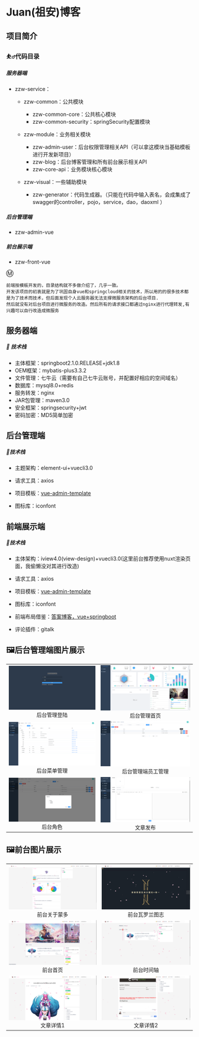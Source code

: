 # 											Juan(祖安)博客





## 项目简介

### :basketball_man:代码目录

##### 服务器端

* zzw-service：

  * zzw-common：公共模块
    * zzw-common-core：公共核心模块
    * zzw-common-security：springSecurity配置模块

  * zzw-module：业务相关模块
    * zzw-admin-user：后台权限管理相关API（可以拿这模块当基础模板进行开发新项目）
    * zzw-blog：后台博客管理和所有前台展示相关API
    * zzw-core-api：业务模块核心模块

  * zzw-visual：一些辅助模块
    * zzw-generator：代码生成器。（只能在代码中输入表名，会成集成了swagger的controller，pojo，service，dao，daoxml ）

##### 后台管理端

* zzw-admin-vue

##### 前台展示端

* zzw-front-vue



:m:

```
前端按模板开发的，目录结构就不多做介绍了，几乎一致。
开发该项目的初衷就是为了巩固自身vue和springcloud相关的技术，所以用的的很多技术都是为了技术而技术，但后面发现个人云服务器无法支撑微服务架构的后台项目.
然后就没有对后台项目进行微服务的改造。然后所有的请求接口都通过nginx进行代理转发,有兴趣可以自行改造成微服务
```



##  服务器端

##### :aerial_tramway: 技术栈

* 主体框架：springboot2.1.0.RELEASE+jdk1.8
* OEM框架：mybatis-plus3.3.2
* 文件管理：七牛云（需要有自己七牛云账号，并配置好相应的空间域名）
* 数据库：mysql8.0+redis
* 服务转发：nginx
* JAR包管理：maven3.0
* 安全框架：springsecurity+jwt
* 密码加密：MD5简单加密

## 后台管理端

##### :aerial_tramway:技术栈

* 主题架构：element-ui+vuecli3.0
* 请求工具：axios
* 项目模板：[vue-admin-template](https://gitee.com/panjiachen/vue-admin-template)

* 图标库：iconfont

## 前端展示端

##### :aerial_tramway:技术栈

* 主体架构：iview4.0(view-design)+vuecli3.0(这里前台推荐使用nuxt渲染页面，我偷懒没对其进行改造)
* 请求工具：axios
* 项目模板：[vue-admin-template](https://gitee.com/panjiachen/vue-admin-template)

* 图标库：iconfont

* 前端布局借鉴：[答案博客，vue+springboot](https://gitee.com/aqian666/blog)
* 评论插件：gitalk



 ## :framed_picture:后台管理端图片展示

<table>
    <tr>
        <td ><center><img src="./docs/登陆首页.png" >后台管理登陆</center></td>
		<td ><center><img src="./docs/后台管理首页.png" >后台管理首页</center></td>
    </tr>
    <tr>
        <td ><center><img src="./docs/后台菜单管理.png" >后台菜单管理</center></td>
		<td ><center><img src="./docs/后台管理端员工管理.png" >后台管理端员工管理</center></td>
    </tr>
    <tr>
        <td ><center><img src="./docs/后台角色.png" >后台角色</center></td>
		<td ><center><img src="./docs/文章发布.png" >文章发布</center></td>
    </tr>
</table>





 ## :framed_picture:前台图片展示

<table>
    <tr>
        <td ><center><img src="./docs/前台关于蒙多.png" >前台关于蒙多</center></td>
		<td ><center><img src="./docs/前台瓦罗兰图志.png" >前台瓦罗兰图志</center></td>
    </tr>
    <tr>
        <td ><center><img src="./docs/前台首页.png" >前台首页</center></td>
		<td ><center><img src="./docs/前台时间轴.png" >前台时间轴</center></td>
    </tr>
    <tr>
        <td ><center><img src="./docs/文章详情1.png" >文章详情1</center></td>
		<td ><center><img src="./docs/文章详情2.png" >文章详情2</center></td>
    </tr>
</table>





